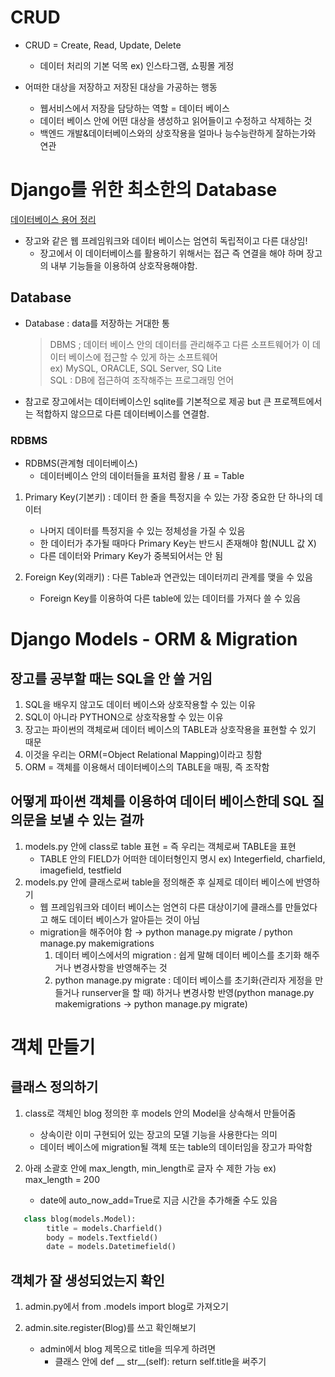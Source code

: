# CRUD  

* CRUD = Create, Read, Update, Delete 
    * 데이터 처리의 기본 덕목 ex) 인스타그램, 쇼핑몰 게정  
    
    
* 어떠한 대상을 저장하고 저장된 대상을 가공하는 행동
    * 웹서비스에서 저장을 담당하는 역할 = 데이터 베이스
    * 데이터 베이스 안에 어떤 대상을 생성하고 읽어들이고 수정하고 삭제하는 것
    * 백엔드 개발&데이터베이스와의 상호작용을 얼마나 능수능란하게 잘하는가와 연관 


# Django를 위한 최소한의 Database  

[데이터베이스 용어 정리](https://likelion.notion.site/Database-c118c52d0db7490896e10699d316090c)

* 장고와 같은 웹 프레임워크와 데이터 베이스는 엄연히 독립적이고 다른 대상임!
    * 장고에서 이 데이터베이스를 활용하기 위해서는 접근 즉 연결을 해야 하며 장고의 내부 기능들을 이용하여 상호작용해야함.   
 
 
## Database    
* Database : data를 저장하는 거대한 통
    > DBMS ; 데이터 베이스 안의 데이터를 관리해주고 다른 소프트웨어가 이 데이터 베이스에 접근할 수 있게 하는 소프트웨어 <br/>
    > ex) MySQL, ORACLE, SQL Server, SQ Lite<br/>
    > SQL : DB에 접근하여 조작해주는 프로그래밍 언어 <br/> 
    

* 참고로 장고에서는 데이터베이스인 sqlite를 기본적으로 제공 but 큰 프로젝트에서는 적합하지 않으므로 다른 데이터베이스를 연결함.  


### RDBMS
* RDBMS(관계형 데이터베이스)
    * 데이터베이스 안의 데이터들을 표처럼 활용 / 표 = Table  
    
    
1. Primary Key(기본키) : 데이터 한 줄을 특정지을 수 있는 가장 중요한 단 하나의 데이터
    * 나머지 데이터를 특정지을 수 있는 정체성을 가질 수 있음
    * 한 데이터가 추가될 때마다 Primary Key는 반드시 존재해야 함(NULL 값 X)
    * 다른 데이터와  Primary Key가 중복되어서는 안 됨  
    
    
2. Foreign Key(외래키) : 다른 Table과 연관있는 데이터끼리 관계를 맺을 수 있음
    * Foreign Key를 이용하여 다른 table에 있는 데이터를 가져다 쓸 수 있음

# Django Models - ORM & Migration  

## 장고를 공부할 때는 SQL을 안 쓸 거임
1. SQL을 배우지 않고도 데이터 베이스와 상호작용할 수 있는 이유 
2. SQL이 아니라 PYTHON으로 상호작용할 수 있는 이유 
3. 장고는 파이썬의 객체로써 데이터 베이스의 TABLE과 상호작용을 표현할 수 있기 때문 
4. 이것을 우리는 ORM(=Object Relational Mapping)이라고 칭함
5. ORM = 객체를 이용해서 데이터베이스의 TABLE을 매핑, 즉 조작함   


## 어떻게 파이썬 객체를 이용하여 데이터 베이스한데 SQL 질의문을 보낼 수 있는 걸까
1. models.py 안에 class로 table 표현 = 즉 우리는 객체로써 TABLE을 표현
     * TABLE 안의 FIELD가 어떠한 데이터형인지 명시 ex) Integerfield, charfield, imagefield, testfield  
2. models.py 안에 클래스로써 table을 정의해준 후 실제로 데이터 베이스에 반영하기
     * 웹 프레임워크와 데이터 베이스는 엄연히 다른 대상이기에 클래스를 만들었다고 해도 데이터 베이스가 알아듣는 것이 아님
     * migration을 해주어야 함 → python manage.py migrate / python manage.py makemigrations
         1. 데이터 베이스에서의 migration : 쉽게 말해 데이터 베이스를 초기화 해주거나 변경사항을 반영해주는 것
         2. python manage.py migrate : 데이터 베이스를 초기화(관리자 게정을 만들거나 runserver을 할 때) 하거나 변경사항 반영(python manage.py makemigrations → python manage.py migrate)

# 객체 만들기

## 클래스 정의하기  

1. class로 객체인 blog 정의한 후 models 안의 Model을 상속해서 만들어줌
    * 상속이란 이미 구현되어 있는 장고의 모델 기능을 사용한다는 의미
    * 데이터 베이스에 migration될 객체 또는 table의 데이터임을 장고가 파악함  
    
2. 아래 소괄호 안에 max_length, min_length로 글자 수 제한 가능 ex) max_length = 200
    * date에 auto_now_add=True로 지금 시간을 추가해줄 수도 있음
    
```python
   class blog(models.Model):
        title = models.Charfield()
        body = models.Textfield()
        date = models.Datetimefield()
```  

## 객체가 잘 생성되었는지 확인  

1. admin.py에서 from .models import blog로 가져오기  
2. admin.site.register(Blog)를 쓰고 확인해보기  

    * admin에서 blog 제목으로 title을 띄우게 하려면
        * 클래스 안에 def __ str__(self): return self.title을 써주기
        
